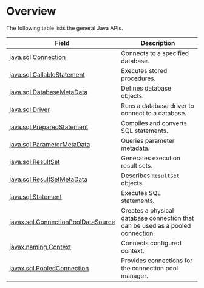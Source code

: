 # Overview

The following table lists the general Java APIs.


| Field | Description |
|-----------------|---------------------------|
| [java.sql.Connection](../300.common-interfaces/200.java-sql-connection.md) | Connects to a specified database. |
| [java.sql.CallableStatement](../300.common-interfaces/300.java-sql-callablestatement.md) | Executes stored procedures. |
| [java.sql.DatabaseMetaData](../300.common-interfaces/400.java-sql-databasemetadata.md) | Defines database objects. |
| [java.sql.Driver](../300.common-interfaces/500.java-sql-driver.md) | Runs a database driver to connect to a database. |
| [java.sql.PreparedStatement](../300.common-interfaces/600.java-sql-preparedstatement.md) | Compiles and converts SQL statements. |
| [java.sql.ParameterMetaData](../300.common-interfaces/700.java-sql-parametermetadata.md) | Queries parameter metadata. |
| [java.sql.ResultSet](../300.common-interfaces/800.java-sql-resultset.md) | Generates execution result sets. |
| [java.sql.ResultSetMetaData](../300.common-interfaces/900.java-sql-resultsetmetadata.md) | Describes `ResultSet` objects. |
| [java.sql.Statement](../300.common-interfaces/1000.java-sql-statement.md) | Executes SQL statements. |
| [javax.sql.ConnectionPoolDataSource](../300.common-interfaces/1100.javax-sql-connectionpooldatasource.md) | Creates a physical database connection that can be used as a pooled connection. |
| [javax.naming.Context](../300.common-interfaces/1200.javax-naming-context.md) | Connects configured context. |
| [javax.sql.PooledConnection](../300.common-interfaces/1300.javax-sql-pooledconnection.md) | Provides connections for the connection pool manager. |



